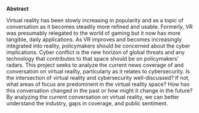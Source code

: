 **Abstract**

Virtual reality has been slowly increasing in popularity and as a topic of conversation as it becomes steadily more refined and usable. 
Formerly, VR was presumably relegated to the world of gaming but it now has more tangible, daily applications. 
As VR improves and becomes increasingly integrated into reality, policymakers should be concerned about the cyber implications. 
Cyber conflict is the new horizon of global threats and any technology that contributes to that space should be on policymakers’ radars.
This project seeks to analyze the current news coverage of and conversation on virtual reality, particularly as it relates to cybersecurity. 
Is the intersection of virtual reality and cybersecurity well-discussed? If not, what areas of focus are predominent in the virtual reality space? How has this conversation changed in the past or how might it change in the future?
By analyzing the current conversation on virtual reality, we can better understand the industry, gaps in coverage, and public sentiment.
